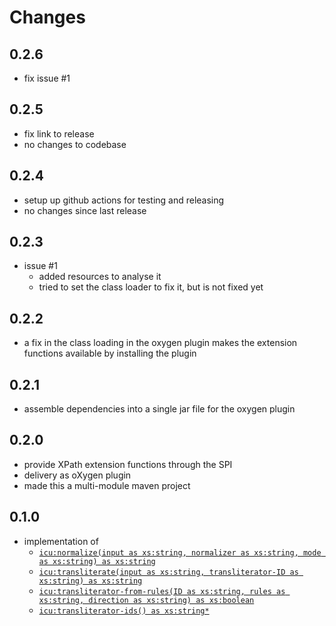 # Changes

## 0.2.6

- fix issue #1

## 0.2.5

- fix link to release
- no changes to codebase

## 0.2.4

- setup up github actions for testing and releasing
- no changes since last release


## 0.2.3

- issue #1
  - added resources to analyse it
  - tried to set the class loader to fix it, but is not fixed yet

## 0.2.2

- a fix in the class loading in the oxygen plugin makes the extension
  functions available by installing the plugin

## 0.2.1

- assemble dependencies into a single jar file for the oxygen plugin

## 0.2.0

- provide XPath extension functions through the SPI
- delivery as oXygen plugin
- made this a multi-module maven project

## 0.1.0

- implementation of
  - [`icu:normalize(input as xs:string, normalizer as xs:string, mode as xs:string) as xs:string`](doc/normalization.md#icunormalize)
  - [`icu:transliterate(input as xs:string, transliterator-ID as
    xs:string) as xs:string`](doc/transliteration.md#icutransliterate)
  - [`icu:transliterator-from-rules(ID as xs:string, rules as xs:string, direction as xs:string) as xs:boolean`](doc/transliteration.md#icutransliterator-from-rules)
  - [`icu:transliterator-ids() as xs:string*`](doc/transliteration.md#icutransliterator-ids)
